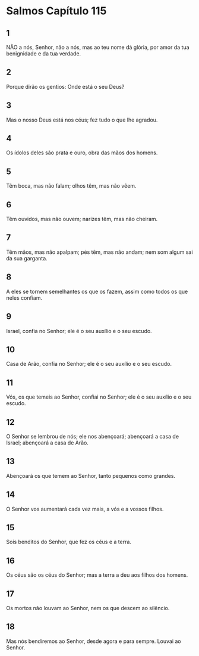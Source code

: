 # Salmos Capítulo 115

## 1
NÃO a nós, Senhor, não a nós, mas ao teu nome dá glória, por amor da tua benignidade e da tua verdade.

## 2
Porque dirão os gentios: Onde está o seu Deus?

## 3
Mas o nosso Deus está nos céus; fez tudo o que lhe agradou.

## 4
Os ídolos deles são prata e ouro, obra das mãos dos homens.

## 5
Têm boca, mas não falam; olhos têm, mas não vêem.

## 6
Têm ouvidos, mas não ouvem; narizes têm, mas não cheiram.

## 7
Têm mãos, mas não apalpam; pés têm, mas não andam; nem som algum sai da sua garganta.

## 8
A eles se tornem semelhantes os que os fazem, assim como todos os que neles confiam.

## 9
Israel, confia no Senhor; ele é o seu auxílio e o seu escudo.

## 10
Casa de Arão, confia no Senhor; ele é o seu auxílio e o seu escudo.

## 11
Vós, os que temeis ao Senhor, confiai no Senhor; ele é o seu auxílio e o seu escudo.

## 12
O Senhor se lembrou de nós; ele nos abençoará; abençoará a casa de Israel; abençoará a casa de Arão.

## 13
Abençoará os que temem ao Senhor, tanto pequenos como grandes.

## 14
O Senhor vos aumentará cada vez mais, a vós e a vossos filhos.

## 15
Sois benditos do Senhor, que fez os céus e a terra.

## 16
Os céus são os céus do Senhor; mas a terra a deu aos filhos dos homens.

## 17
Os mortos não louvam ao Senhor, nem os que descem ao silêncio.

## 18
Mas nós bendiremos ao Senhor, desde agora e para sempre. Louvai ao Senhor.

